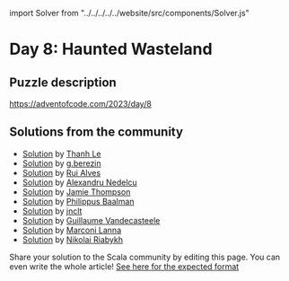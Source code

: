 import Solver from "../../../../../website/src/components/Solver.js"

# Day 8: Haunted Wasteland

## Puzzle description

https://adventofcode.com/2023/day/8

## Solutions from the community

- [Solution](https://github.com/lenguyenthanh/aoc-2023/blob/main/Day08.scala) by [Thanh Le](https://github.com/lenguyenthanh)
- [Solution](https://github.com/GrigoriiBerezin/advent_code_2023/tree/master/task08/src/main/scala) by [g.berezin](https://github.com/GrigoriiBerezin)
- [Solution](https://github.com/xRuiAlves/advent-of-code-2023/blob/main/Day8.scala) by [Rui Alves](https://github.com/xRuiAlves/)
- [Solution](https://github.com/alexandru/advent-of-code/blob/main/scala3/2023/src/main/scala/day8.scala) by [Alexandru Nedelcu](https://github.com/alexandru/)
- [Solution](https://github.com/bishabosha/advent-of-code-2023/blob/main/2023-day08.scala) by [Jamie Thompson](https://github.com/bishabosha)
- [Solution](https://github.com/Philippus/adventofcode/blob/main/src/main/scala/adventofcode2023/Day08.scala) by [Philippus Baalman](https://github.com/philippus)
- [Solution](https://github.com/jnclt/adventofcode2023/blob/main/day08/haunted-wasteland.sc) by [jnclt](https://github.com/jnclt)
- [Solution](https://github.com/guycastle/advent_of_code_2023/blob/main/src/main/scala/days/day08/DayEight.scala) by [Guillaume Vandecasteele](https://github.com/guycastle/)
- [Solution](https://github.com/marconilanna/advent-of-code/blob/master/2023/Day08.scala) by [Marconi Lanna](https://github.com/marconilanna)
- [Solution](https://github.com/nryabykh/aoc2023/blob/master/src/main/scala/aoc2023/Day08.scala) by [Nikolai Riabykh](https://github.com/nryabykh)

Share your solution to the Scala community by editing this page.
You can even write the whole article! [See here for the expected format](https://github.com/scalacenter/scala-advent-of-code/discussions/424)
